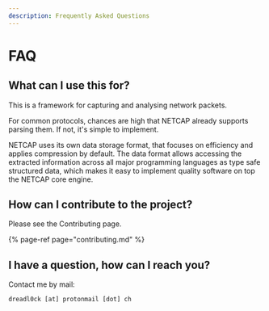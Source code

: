 ```yaml
---
description: Frequently Asked Questions
---
```


# FAQ

## What can I use this for?

This is a framework for capturing and analysing network packets.

For common protocols, chances are high that NETCAP already supports parsing them. If not, it's simple to implement.

NETCAP uses its own data storage format, that focuses on efficiency and applies compression by default. The data format allows accessing the extracted information across all major programming languages as type safe structured data, which makes it easy to implement quality software on top the NETCAP core engine.

## How can I contribute to the project?

Please see the Contributing page.

{% page-ref page="contributing.md" %}

## I have a question, how can I reach you?

Contact me by mail:

```text
dreadl0ck [at] protonmail [dot] ch
```

